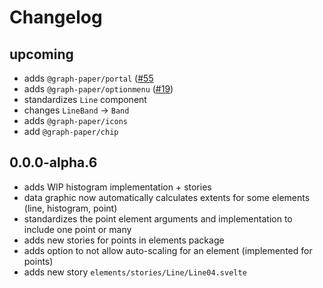 # Changelog

## upcoming

- adds `@graph-paper/portal` ([#55]((https://github.com/graph-paper-org/graph-paper/pull/55/))
- adds `@graph-paper/optionmenu` ([#19](https://github.com/graph-paper-org/graph-paper/pull/19/))
- standardizes `Line` component
- changes `LineBand` -> `Band`
- adds `@graph-paper/icons`
- add `@graph-paper/chip`

## 0.0.0-alpha.6

- adds WIP histogram implementation + stories
- data graphic now automatically calculates extents for some elements (line, histogram, point)
- standardizes the point element arguments and implementation to include one point or many
- adds new stories for points in elements package
- adds option to not allow auto-scaling for an element (implemented for points)
- adds new story `elements/stories/Line/Line04.svelte`
